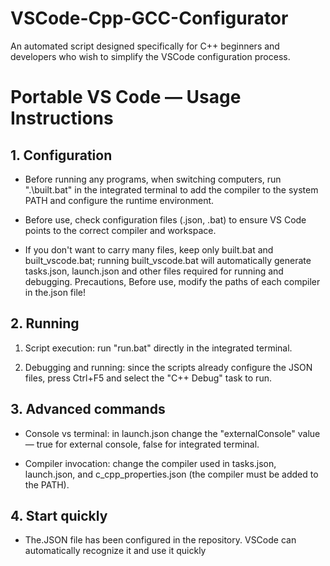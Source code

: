 # VSCode-Cpp-GCC-Configurator

An automated script designed specifically for C++ beginners and developers who wish to simplify the VSCode configuration process.

# Portable VS Code — Usage Instructions

## 1. Configuration

- Before running any programs, when switching computers, run ".\built.bat" in the integrated terminal to add the compiler to the system PATH and configure the runtime environment.

- Before use, check configuration files (.json, .bat) to ensure VS Code points to the correct compiler and workspace.

- If you don't want to carry many files, keep only built.bat and built_vscode.bat; running built_vscode.bat will automatically generate tasks.json, launch.json and other files required for running and debugging. Precautions, Before use, modify the paths of each compiler in the.json file!

## 2. Running

1. Script execution: run "run.bat" directly in the integrated terminal.

2. Debugging and running: since the scripts already configure the JSON files, press Ctrl+F5 and select the "C++ Debug" task to run.

## 3. Advanced commands

- Console vs terminal: in launch.json change the "externalConsole" value — true for external console, false for integrated terminal.

- Compiler invocation: change the compiler used in tasks.json, launch.json, and c_cpp_properties.json (the compiler must be added to the PATH).

## 4. Start quickly

- The.JSON file has been configured in the repository. VSCode can automatically recognize it and use it quickly
